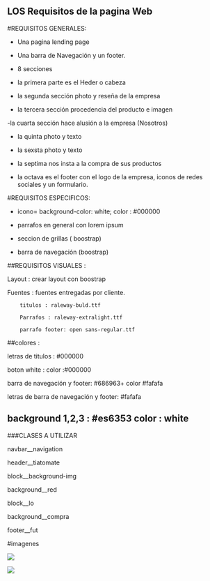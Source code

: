 ## LOS Requisitos de la pagina Web


#REQUISITOS GENERALES:

- Una pagina lending page

- Una barra de Navegación y un footer.

- 8 secciones

- la primera parte es el Heder o cabeza

- la segunda sección photo y reseña de 
   la empresa

- la tercera sección procedencia del producto 
   e imagen 

-la cuarta sección hace alusión a la empresa 
  (Nosotros)

- la quinta photo y texto

- la sexsta photo y texto

- la septima nos insta a la compra de sus 
   productos
   
- la octava es el footer con el logo de la 
   empresa, iconos de redes sociales y un formulario.

#REQUISITOS ESPECIFICOS:

- icono= background-color: white; color : #000000

- parrafos en general con lorem ipsum

- seccion de grillas ( boostrap)

- barra de navegación (boostrap)

##REQUISITOS VISUALES :

Layout : crear layout con boostrap

Fuentes : fuentes entregadas por cliente.

		titulos : raleway-buld.ttf

		Parrafos : raleway-extralight.ttf

		parrafo footer: open sans-regular.ttf

##colores :

letras de titulos : #000000

boton white : color :#000000

barra de navegación y footer: #686963+ color #fafafa

letras de barra de navegación y footer: #fafafa

background 1,2,3 : #es6353 color : white
-
###CLASES A UTILIZAR

navbar__navigation

header__tiatomate

block__background-img

background__red

block__lo

background__compra

footer__fut

#imagenes

![](img/celu.jpg)

![](img/pc.jpg)

